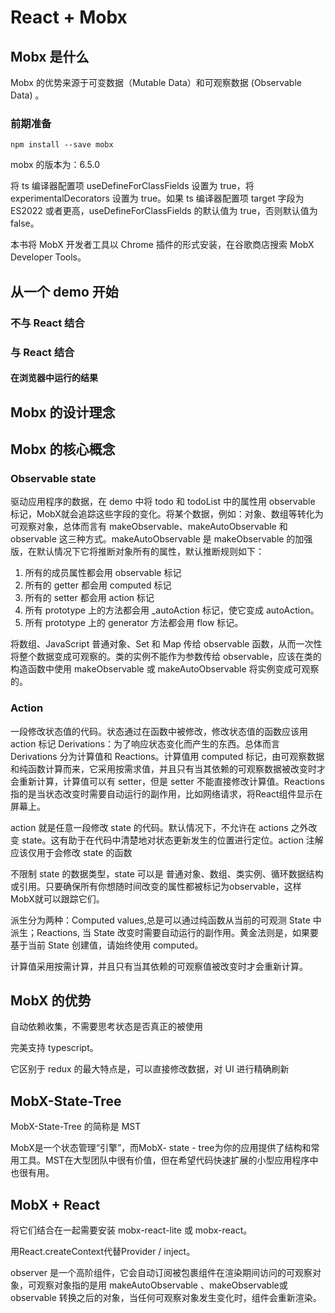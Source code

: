 # React + Mobx

## Mobx 是什么

Mobx 的优势来源于可变数据（Mutable Data）和可观察数据 (Observable Data) 。

### 前期准备

```dotnetcli
npm install --save mobx
```
mobx 的版本为：6.5.0

将 ts 编译器配置项 useDefineForClassFields 设置为 true，将 experimentalDecorators 设置为 true。如果 ts 编译器配置项 target 字段为 ES2022 或者更高，useDefineForClassFields 的默认值为 true，否则默认值为 false。

本书将 MobX 开发者工具以  Chrome 插件的形式安装，在谷歌商店搜索 MobX Developer Tools。



## 从一个 demo 开始

### 不与 React 结合

### 与 React 结合

#### 在浏览器中运行的结果

## Mobx 的设计理念

## Mobx 的核心概念

### Observable state

驱动应用程序的数据，在 demo 中将 todo 和 todoList 中的属性用 observable 标记，MobX就会追踪这些字段的变化。将某个数据，例如：对象、数组等转化为可观察对象，总体而言有 makeObservable、makeAutoObservable 和 observable 这三种方式。makeAutoObservable 是 makeObservable 的加强版，在默认情况下它将推断对象所有的属性，默认推断规则如下：

1. 所有的成员属性都会用 observable 标记
2. 所有的 getter 都会用 computed 标记
3. 所有的 setter 都会用 action 标记
4. 所有 prototype 上的方法都会用 _autoAction 标记，使它变成 autoAction。
5. 所有 prototype 上的 generator 方法都会用 flow 标记。

将数组、JavaScript 普通对象、Set 和 Map 传给 observable 函数，从而一次性将整个数据变成可观察的。类的实例不能作为参数传给 observable，应该在类的构造函数中使用 makeObservable 或 makeAutoObservable 将实例变成可观察的。

### Action

一段修改状态值的代码。状态通过在函数中被修改，修改状态值的函数应该用 action 标记
Derivations：为了响应状态变化而产生的东西。总体而言 Derivations 分为计算值和 Reactions。计算值用 computed 标记，由可观察数据和纯函数计算而来，它采用按需求值，并且只有当其依赖的可观察数据被改变时才会重新计算，计算值可以有 setter，但是 setter 不能直接修改计算值。Reactions 指的是当状态改变时需要自动运行的副作用，比如网络请求，将React组件显示在屏幕上。

action 就是任意一段修改 state 的代码。默认情况下，不允许在 actions 之外改变 state。这有助于在代码中清楚地对状态更新发生的位置进行定位。action 注解应该仅用于会修改 state 的函数

不限制 state 的数据类型，state 可以是 普通对象、数组、类实例、循环数据结构或引用。只要确保所有你想随时间改变的属性都被标记为observable，这样MobX就可以跟踪它们。

派生分为两种：Computed values,总是可以通过纯函数从当前的可观测 State 中派生；Reactions, 当 State 改变时需要自动运行的副作用。黄金法则是，如果要基于当前 State 创建值，请始终使用 computed。

计算值采用按需计算，并且只有当其依赖的可观察值被改变时才会重新计算。

## MobX 的优势

自动依赖收集，不需要思考状态是否真正的被使用

完美支持 typescript。

它区别于 redux 的最大特点是，可以直接修改数据，对 UI 进行精确刷新

## MobX-State-Tree

MobX-State-Tree 的简称是 MST

MobX是一个状态管理“引擎”，而MobX- state - tree为你的应用提供了结构和常用工具。MST在大型团队中很有价值，但在希望代码快速扩展的小型应用程序中也很有用。

## MobX + React

将它们结合在一起需要安装 mobx-react-lite 或 mobx-react。

用React.createContext代替Provider / inject。

observer 是一个高阶组件，它会自动订阅被包裹组件在渲染期间访问的可观察对象，可观察对象指的是用 makeAutoObservable 、makeObservable或 observable 转换之后的对象，当任何可观察对象发生变化时，组件会重新渲染。